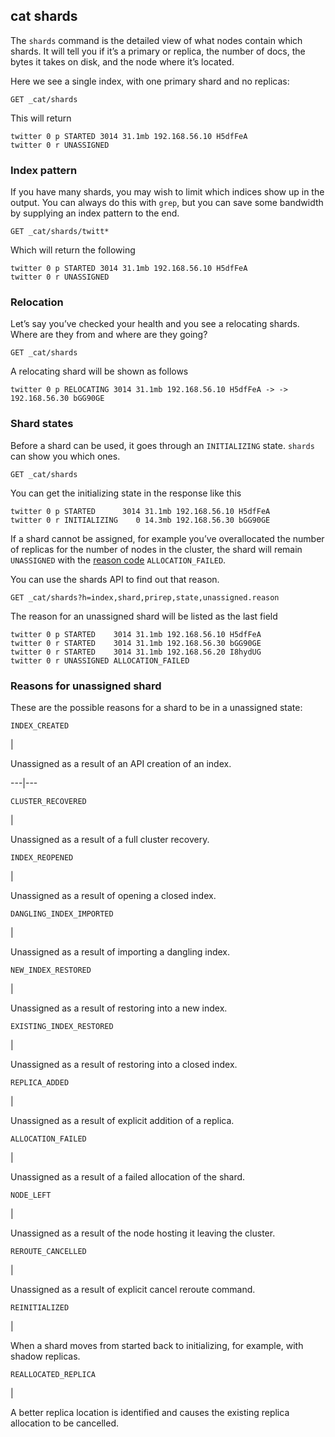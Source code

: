 ## cat shards

The `shards` command is the detailed view of what nodes contain which shards. It will tell you if it’s a primary or replica, the number of docs, the bytes it takes on disk, and the node where it’s located.

Here we see a single index, with one primary shard and no replicas:
    
    
    GET _cat/shards

This will return
    
    
    twitter 0 p STARTED 3014 31.1mb 192.168.56.10 H5dfFeA
    twitter 0 r UNASSIGNED

### Index pattern

If you have many shards, you may wish to limit which indices show up in the output. You can always do this with `grep`, but you can save some bandwidth by supplying an index pattern to the end.
    
    
    GET _cat/shards/twitt*

Which will return the following
    
    
    twitter 0 p STARTED 3014 31.1mb 192.168.56.10 H5dfFeA
    twitter 0 r UNASSIGNED

### Relocation

Let’s say you’ve checked your health and you see a relocating shards. Where are they from and where are they going?
    
    
    GET _cat/shards

A relocating shard will be shown as follows
    
    
    twitter 0 p RELOCATING 3014 31.1mb 192.168.56.10 H5dfFeA -> -> 192.168.56.30 bGG90GE

### Shard states

Before a shard can be used, it goes through an `INITIALIZING` state. `shards` can show you which ones.
    
    
    GET _cat/shards

You can get the initializing state in the response like this
    
    
    twitter 0 p STARTED      3014 31.1mb 192.168.56.10 H5dfFeA
    twitter 0 r INITIALIZING    0 14.3mb 192.168.56.30 bGG90GE

If a shard cannot be assigned, for example you’ve overallocated the number of replicas for the number of nodes in the cluster, the shard will remain `UNASSIGNED` with the [reason code](cat-shards.html#reason-unassigned) `ALLOCATION_FAILED`.

You can use the shards API to find out that reason.
    
    
    GET _cat/shards?h=index,shard,prirep,state,unassigned.reason

The reason for an unassigned shard will be listed as the last field
    
    
    twitter 0 p STARTED    3014 31.1mb 192.168.56.10 H5dfFeA
    twitter 0 r STARTED    3014 31.1mb 192.168.56.30 bGG90GE
    twitter 0 r STARTED    3014 31.1mb 192.168.56.20 I8hydUG
    twitter 0 r UNASSIGNED ALLOCATION_FAILED

### Reasons for unassigned shard

These are the possible reasons for a shard to be in a unassigned state:

`INDEX_CREATED`

| 

Unassigned as a result of an API creation of an index.   
  
---|---  
  
`CLUSTER_RECOVERED`

| 

Unassigned as a result of a full cluster recovery.   
  
`INDEX_REOPENED`

| 

Unassigned as a result of opening a closed index.   
  
`DANGLING_INDEX_IMPORTED`

| 

Unassigned as a result of importing a dangling index.   
  
`NEW_INDEX_RESTORED`

| 

Unassigned as a result of restoring into a new index.   
  
`EXISTING_INDEX_RESTORED`

| 

Unassigned as a result of restoring into a closed index.   
  
`REPLICA_ADDED`

| 

Unassigned as a result of explicit addition of a replica.   
  
`ALLOCATION_FAILED`

| 

Unassigned as a result of a failed allocation of the shard.   
  
`NODE_LEFT`

| 

Unassigned as a result of the node hosting it leaving the cluster.   
  
`REROUTE_CANCELLED`

| 

Unassigned as a result of explicit cancel reroute command.   
  
`REINITIALIZED`

| 

When a shard moves from started back to initializing, for example, with shadow replicas.   
  
`REALLOCATED_REPLICA`

| 

A better replica location is identified and causes the existing replica allocation to be cancelled. 
